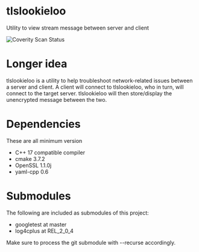 # tlslookieloo
Utility to view stream message between server and client

![Coverity Scan Status](https://img.shields.io/coverity/scan/18672.svg)

# Longer idea
tlslookieloo is a utility to help troubleshoot network-related issues between a server and client. A client will connect to tlslookieloo, who in turn, will connect to the target server. tlslookieloo will then store/display the unencrypted message between the two.
 
# Dependencies
These are all minimum version

* C++ 17 compatible compiler
* cmake 3.7.2
* OpenSSL 1.1.0j
* yaml-cpp 0.6

# Submodules
The following are included as submodules of this project:
* googletest at master
* log4cplus at REL\_2\_0\_4

Make sure to process the git submodule with --recurse accordingly.
